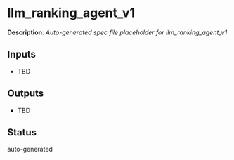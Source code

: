 # llm_ranking_agent_v1

**Description**: _Auto-generated spec file placeholder for llm_ranking_agent_v1_

## Inputs
- TBD

## Outputs
- TBD

## Status
auto-generated
